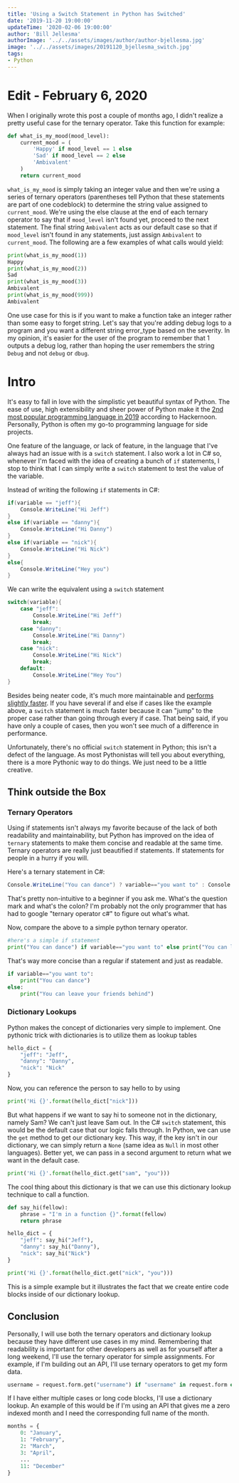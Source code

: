 ```yaml
---
title: 'Using a Switch Statement in Python has Switched'
date: '2019-11-20 19:00:00'
updateTime: '2020-02-06 19:00:00'
author: 'Bill Jellesma'
authorImage: '../../assets/images/author/author-bjellesma.jpg'
image: '../../assets/images/20191120_bjellesma_switch.jpg'
tags:
- Python 
---
```


# Edit - February 6, 2020

When I originally wrote this post a couple of months ago, I didn't realize a pretty useful case for the ternary operator. Take this function for example:

```python
def what_is_my_mood(mood_level):
    current_mood = (
        'Happy' if mood_level == 1 else 
        'Sad' if mood_level == 2 else 
        'Ambivalent'
    )
    return current_mood
```

`what_is_my_mood` is simply taking an integer value and then we're using a series of ternary operators (parentheses tell Python that these statements are part of one codeblock) to determine the string value assigned to `current_mood`. We're using the else clause at the end of each ternary operator to say that if `mood_level` isn't found yet, proceed to the next statement. The final string `Ambivalent` acts as our default case so that if `mood_level` isn't found in any statements, just assign `Ambivalent` to `current_mood`. The following are a few examples of what calls would yield:

```py
print(what_is_my_mood(1)) 
Happy
print(what_is_my_mood(2)) 
Sad
print(what_is_my_mood(3)) 
Ambivalent
print(what_is_my_mood(999))
Ambivalent 
```

One use case for this is if you want to make a function take an integer rather than some easy to forget string. Let's say that you're adding debug logs to a program and you want a different string error_type based on the severity. In my opinion, it's easier for the user of the program to remember that 1 outputs a debug log, rather than hoping the user remembers the string `Debug` and not `debug` or `dbug`.

# Intro

It's easy to fall in love with the simplistic yet beautiful syntax of Python. The ease of use, high extensibility and sheer power of Python make it the [2nd most popular programming language in 2019](https://hackernoon.com/8-top-programming-languages-frameworks-of-2019-2f08d2d21a1) according to Hackernoon. Personally, Python is often my go-to programming language for side projects.

One feature of the language, or lack of feature, in the language that I've always had an issue with is a `switch` statement. I also work a lot in C# so, whenever I'm faced with the idea of creating a bunch of `if` statements, I stop to think that I can simply write a `switch` statement to test the value of the variable. 

Instead of writing the following `if` statements in C#:

```cs
if(variable == "jeff"){
    Console.WriteLine("Hi Jeff")
}
else if(variable == "danny"){
    Console.WriteLine("Hi Danny")
}
else if(variable == "nick"){
    Console.WriteLine("Hi Nick")
}
else{
    Console.WriteLine("Hey you")
}
```

We can write the equivalent using a `switch` statement

```cs
switch(variable){
    case "jeff":
        Console.WriteLine("Hi Jeff")
        break;
    case "danny":
        Console.WriteLine("Hi Danny")
        break;
    case "nick":
        Console.WriteLine("Hi Nick")
        break;
    default:
        Console.WriteLine("Hey You")
}
```

Besides being neater code, it's much more maintainable and [performs slightly faster](https://www.geeksforgeeks.org/switch-vs-else/). If you have several if and else if cases like the example above, a `switch` statement is much faster because it can "jump" to the proper case rather than going through every if case. That being said, if you have only a couple of cases, then you won't see much of a difference in performance.

Unfortunately, there's no official `switch` statement in Python; this isn't a defect of the language. As most Pythonistas will tell you about everything, there is a more Pythonic way to do things. We just need to be a little creative.

## Think outside the Box

### Ternary Operators

Using if statements isn't always my favorite because of the lack of both readability and maintainability, but Python has improved on the idea of `ternary` statements to make them concise and readable at the same time. Ternary operators are really just beautified if statements. If statements for people in a hurry if you will.

Here's a ternary statement in C#:

```cs
Console.WriteLine("You can dance") ? variable=="you want to" : Console.WriteLine("You can leave your friends behind");
```

That's pretty non-intuitive to a beginner if you ask me. What's the question mark and what's the colon? I'm probably not the only programmer that has had to google "ternary operator c#" to figure out what's what. 

Now, compare the above to a simple python ternary operator.

```python
#here's a simple if statement
print("You can dance") if variable=="you want to" else print("You can leave your friends behind")
```

That's way more concise than a regular if statement and just as readable.

```python
if variable=="you want to":
    print("You can dance")
else:
    print("You can leave your friends behind")
```

### Dictionary Lookups

Python makes the concept of dictionaries very simple to implement. One pythonic trick with dictionaries is to utilize them as lookup tables

```python
hello_dict = {
    "jeff": "Jeff",
    "danny": "Danny",
    "nick": "Nick"
}
```

Now, you can reference the person to say hello to by using

```python
print('Hi {}'.format(hello_dict["nick"]))
```

But what happens if we want to say hi to someone not in the dictionary, namely Sam? We can't just leave Sam out. In the C# `switch` statement, this would be the default case that our logic falls through. In Python, we can use the `get` method to get our dictionary key. This way, if the key isn't in our dictionary, we can simply return a `None` (same idea as `Null` in most other languages). Better yet, we can pass in a second argument to return what we want in the default case.

```python
print('Hi {}'.format(hello_dict.get("sam", "you")))
```

The cool thing about this dictionary is that we can use this dictionary lookup technique to call a function. 

```python
def say_hi(fellow):
    phrase = "I'm in a function {}".format(fellow)
    return phrase

hello_dict = {
    "jeff": say_hi("Jeff"),
    "danny": say_hi("Danny"),
    "nick": say_hi("Nick")
}

print('Hi {}'.format(hello_dict.get("nick", "you")))
```

This is a simple example but it illustrates the fact that we create entire code blocks inside of our dictionary lookup.

## Conclusion

Personally, I will use both the ternary operators and dictionary lookup because they have different use cases in my mind. Remembering that readability is important for other developers as well as for yourself after a long weekend, I'll use the ternary operator for simple assignments. For example, if I'm building out an API, I'll use ternary operators to get my form data.

```python
username = request.form.get("username") if "username" in request.form else "Invalid user"
```

If I have either multiple cases or long code blocks, I'll use a dictionary lookup. An example of this would be if I'm using an API that gives me a zero indexed month and I need the corresponding full name of the month.

```python
months = {
    0: "January",
    1: "February",
    2: "March",
    3: "April",
    ...
    11: "December"
}
```